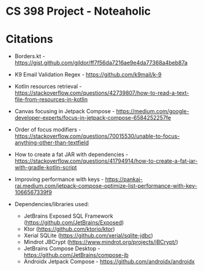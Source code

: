 # CS 398 Project - Noteaholic

# Citations
- Borders.kt - https://gist.github.com/gildor/ff7f56da7216ae9e4da77368a4beb87a
- K9 Email Validation Regex - https://github.com/k9mail/k-9
- Kotlin resources retrieval - https://stackoverflow.com/questions/42739807/how-to-read-a-text-file-from-resources-in-kotlin
- Canvas focusing in Jetpack Compose - https://medium.com/google-developer-experts/focus-in-jetpack-compose-6584252257fe
- Order of focus modifiers - https://stackoverflow.com/questions/70015530/unable-to-focus-anything-other-than-textfield
- How to create a fat JAR with dependencies - https://stackoverflow.com/questions/41794914/how-to-create-a-fat-jar-with-gradle-kotlin-script
- Improving performance with keys - https://pankaj-rai.medium.com/jetpack-compose-optimize-list-performance-with-key-1066567339f9

- Dependencies/libraries used:
  - JetBrains Exposed SQL Framework (https://github.com/JetBrains/Exposed)
  - Ktor (https://github.com/ktorio/ktor)
  - Xerial SQLite (https://github.com/xerial/sqlite-jdbc)
  - Mindrot JBCrypt (https://www.mindrot.org/projects/jBCrypt/)
  - JetBrains Compose Desktop - https://github.com/JetBrains/compose-jb
  - Androidx Jetpack Compose - https://github.com/androidx/androidx
